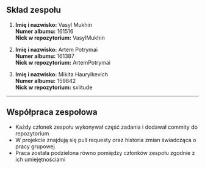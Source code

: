 ## Skład zespołu

1. **Imię i nazwisko:** Vasyl Mukhin  
   **Numer albumu:** 161516  
   **Nick w repozytorium:** VasylMukhin

2. **Imię i nazwisko:** Artem Potrymai  
   **Numer albumu:** 161387  
   **Nick w repozytorium:** ArtemPotrymai

3. **Imię i nazwisko:** Mikita Haurylkevich  
   **Numer albumu:** 159842  
   **Nick w repozytorium:** sxlitude

---

## Współpraca zespołowa

- Każdy członek zespołu wykonywał część zadania i dodawał commity do repozytorium  
- W projekcie znajdują się pull requesty oraz historia zmian świadcząca o pracy grupowej  
- Praca została podzielona równo pomiędzy członków zespołu zgodnie z ich umiejętnościami

